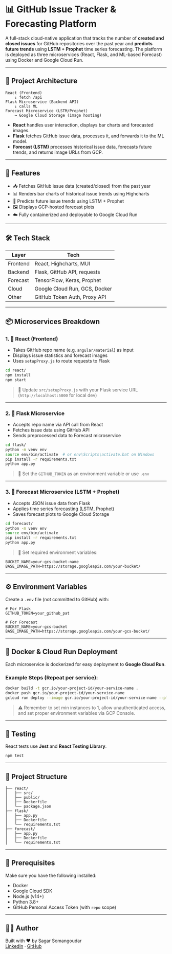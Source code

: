 # 📊 GitHub Issue Tracker & Forecasting Platform

A full-stack cloud-native application that tracks the number of **created and closed issues** for GitHub repositories over the past year and **predicts future trends** using **LSTM + Prophet** time series forecasting. The platform is deployed as three microservices (React, Flask, and ML-based Forecast) using Docker and Google Cloud Run.

---

## 🧩 Project Architecture

```
React (Frontend)
    ↓ fetch /api
Flask Microservice (Backend API)
    ↓ calls ML
Forecast Microservice (LSTM/Prophet)
    → Google Cloud Storage (image hosting)
```

- **React** handles user interaction, displays bar charts and forecasted images.
- **Flask** fetches GitHub issue data, processes it, and forwards it to the ML model.
- **Forecast (LSTM)** processes historical issue data, forecasts future trends, and returns image URLs from GCP.

---

## 🚀 Features

- 📥 Fetches GitHub issue data (created/closed) from the past year
- 📊 Renders bar charts of historical issue trends using Highcharts
- 🔮 Predicts future issue trends using LSTM + Prophet
- 🖼️ Displays GCP-hosted forecast plots
- ☁️ Fully containerized and deployable to Google Cloud Run

---

## 🛠 Tech Stack

| Layer      | Tech                           |
|------------|--------------------------------|
| Frontend   | React, Highcharts, MUI         |
| Backend    | Flask, GitHub API, requests    |
| Forecast   | TensorFlow, Keras, Prophet     |
| Cloud      | Google Cloud Run, GCS, Docker  |
| Other      | GitHub Token Auth, Proxy API   |

---

## 📦 Microservices Breakdown

### 1. 🔹 React (Frontend)
- Takes GitHub repo name (e.g. `angular/material`) as input
- Displays issue statistics and forecast images
- Uses `setupProxy.js` to route requests to Flask

```bash
cd react/
npm install
npm start
```

> 🔧 Update `src/setupProxy.js` with your Flask service URL (`http://localhost:5000` for local dev)

---

### 2. 🔹 Flask Microservice
- Accepts repo name via API call from React
- Fetches issue data using GitHub API
- Sends preprocessed data to Forecast microservice

```bash
cd flask/
python -m venv env
source env/bin/activate  # or env\Scripts\activate.bat on Windows
pip install -r requirements.txt
python app.py
```

> 🔧 Set the `GITHUB_TOKEN` as an environment variable or use `.env`

---

### 3. 🔹 Forecast Microservice (LSTM + Prophet)
- Accepts JSON issue data from Flask
- Applies time series forecasting (LSTM, Prophet)
- Saves forecast plots to Google Cloud Storage

```bash
cd forecast/
python -m venv env
source env/bin/activate
pip install -r requirements.txt
python app.py
```

> 🔧 Set required environment variables:
```env
BUCKET_NAME=your-gcs-bucket-name
BASE_IMAGE_PATH=https://storage.googleapis.com/your-bucket/
```

---

## ⚙️ Environment Variables

Create a `.env` file (not committed to GitHub) with:

```env
# For Flask
GITHUB_TOKEN=your_github_pat

# For Forecast
BUCKET_NAME=your-gcs-bucket
BASE_IMAGE_PATH=https://storage.googleapis.com/your-gcs-bucket/
```

---

## 🐳 Docker & Cloud Run Deployment

Each microservice is dockerized for easy deployment to **Google Cloud Run**.

### Example Steps (Repeat per service):

```bash
docker build -t gcr.io/your-project-id/your-service-name .
docker push gcr.io/your-project-id/your-service-name
gcloud run deploy --image gcr.io/your-project-id/your-service-name --platform managed
```

> ⚠️ Remember to set min instances to 1, allow unauthenticated access, and set proper environment variables via GCP Console.

---

## 🧪 Testing

React tests use **Jest** and **React Testing Library**.

```bash
npm test
```

---

## 📂 Project Structure

```
├── react/
│   ├── src/
│   ├── public/
│   ├── Dockerfile
│   └── package.json
├── flask/
│   ├── app.py
│   ├── Dockerfile
│   └── requirements.txt
├── forecast/
│   ├── app.py
│   ├── Dockerfile
│   └── requirements.txt
```

---

## 📌 Prerequisites

Make sure you have the following installed:
- Docker
- Google Cloud SDK
- Node.js (v14+)
- Python 3.8+
- GitHub Personal Access Token (with `repo` scope)

---

## 🙋‍♂️ Author

Built with ❤️ by Sagar Somangoudar  
[LinkedIn](https://linkedin.com/in/sagarsomangoudar) · [GitHub](https://github.com/sagarsomangoudar)
